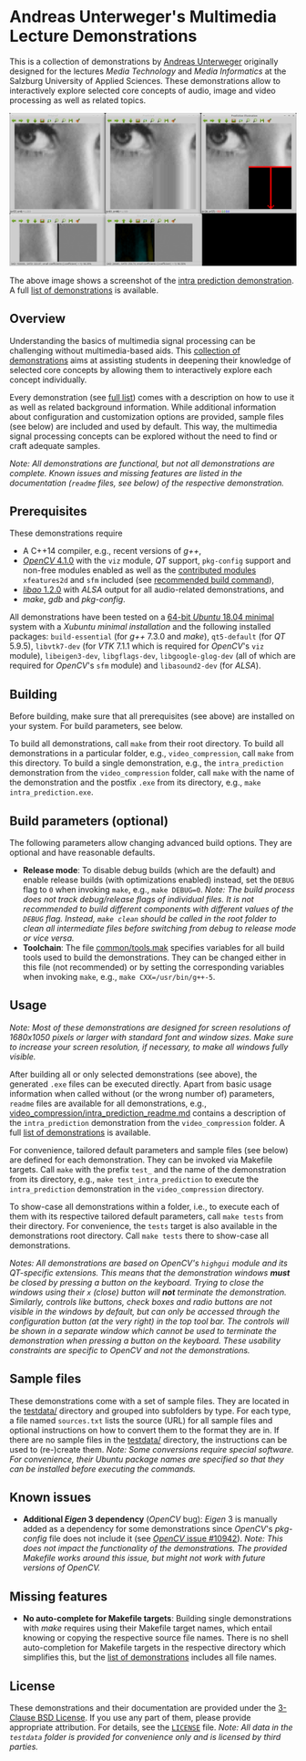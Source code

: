 Andreas Unterweger's Multimedia Lecture Demonstrations
======================================================

This is a collection of demonstrations by [Andreas Unterweger](http://www.dustsigns.de) originally designed for the lectures *Media Technology* and *Media Informatics* at the Salzburg University of Applied Sciences. These demonstrations allow to interactively explore selected core concepts of audio, image and video processing as well as related topics.

![Screenshot](screenshots/intra_prediction.png)

The above image shows a screenshot of the [intra prediction demonstration](video_compression/intra_prediction_readme.md). A full [list of demonstrations](demolist.md) is available.

Overview
--------

Understanding the basics of multimedia signal processing can be challenging without multimedia-based aids. This [collection of demonstrations](demolist.md) aims at assisting students in deepening their knowledge of selected core concepts by allowing them to interactively explore each concept individually.

Every demonstration (see [full list](demolist.md)) comes with a description on how to use it as well as related background information. While additional information about configuration and customization options are provided, sample files (see below) are included and used by default. This way, the multimedia signal processing concepts can be explored without the need to find or craft adequate samples.

*Note: All demonstrations are functional, but not all demonstrations are complete. Known issues and missing features are listed in the documentation (`readme` files, see below) of the respective demonstration.*

Prerequisites
-------------

These demonstrations require

* A C++14 compiler, e.g., recent versions of *g++*,
* [*OpenCV* 4.1.0](https://github.com/opencv/opencv/archive/4.1.0.zip) with the `viz` module, *QT* support, `pkg-config` support and non-free modules enabled as well as the [contributed modules](https://github.com/opencv/opencv_contrib/archive/4.1.0.zip) `xfeatures2d` and `sfm` included (see [recommended build command](opencv_config.md)),
* [*libao*  1.2.0](http://downloads.xiph.org/releases/ao/libao-1.2.0.zip) with *ALSA* output for all audio-related demonstrations, and
* *make*, *gdb* and *pkg-config*.

All demonstrations have been tested on a [64-bit *Ubuntu* 18.04 minimal](http://archive.ubuntu.com/ubuntu/dists/bionic-updates/main/installer-amd64/current/images/netboot/mini.iso) system with a *Xubuntu minimal installation* and the following installed packages: `build-essential` (for *g++* 7.3.0 and *make*), `qt5-default` (for *QT* 5.9.5), `libvtk7-dev` (for *VTK* 7.1.1 which is required for *OpenCV*'s `viz` module), `libeigen3-dev`, `libgflags-dev`, `libgoogle-glog-dev` (all of which are required for *OpenCV*'s `sfm` module) and `libasound2-dev` (for *ALSA*).

Building
--------

Before building, make sure that all prerequisites (see above) are installed on your system. For build parameters, see below.

To build all demonstrations, call `make` from their root directory. To build all demonstrations in a particular folder, e.g., `video_compression`, call `make` from this directory. To build a single demonstration, e.g., the `intra_prediction` demonstration from the `video_compression` folder, call `make` with the name of the demonstration and the postfix `.exe` from its directory, e.g., `make intra_prediction.exe`.

Build parameters (optional)
---------------------------

The following parameters allow changing advanced build options. They are optional and have reasonable defaults.

* **Release mode**: To disable debug builds (which are the default) and enable release builds (with optimizations enabled) instead, set the `DEBUG` flag to `0` when invoking `make`, e.g., `make DEBUG=0`. *Note: The build process does not track debug/release flags of individual files. It is not recommended to build different components with different values of the `DEBUG` flag. Instead, `make clean` should be called in the root folder to clean all intermediate files before switching from debug to release mode or vice versa.*
* **Toolchain**: The file [common/tools.mak](common/tools.mak) specifies variables for all build tools used to build the demonstrations. They can be changed either in this file (not recommended) or by setting the corresponding variables when invoking `make`, e.g., `make CXX=/usr/bin/g++-5`.

Usage
-----

*Note: Most of these demonstrations are designed for screen resolutions of 1680x1050 pixels or larger with standard font and window sizes. Make sure to increase your screen resolution, if necessary, to make all windows fully visible.*

After building all or only selected demonstrations (see above), the generated `.exe` files can be executed directly. Apart from basic usage information when called without (or the wrong number of) parameters, `readme` files are available for all demonstrations, e.g., [video_compression/intra_prediction_readme.md](video_compression/intra_prediction_readme.md) contains a description of the `intra_prediction` demonstration from the `video_compression` folder. A full [list of demonstrations](demolist.md) is available.

For convenience, tailored default parameters and sample files (see below) are defined for each demonstration. They can be invoked via Makefile targets. Call `make` with the prefix `test_` and the name of the demonstration from its directory, e.g., `make test_intra_prediction` to execute the `intra_prediction` demonstration in the `video_compression` directory.

To show-case all demonstrations within a folder, i.e., to execute each of them with its respective tailored default parameters, call `make tests` from their directory. For convenience, the `tests` target is also available in the demonstrations root directory. Call `make tests` there to show-case all demonstrations.

*Notes: All demonstrations are based on *OpenCV*'s `highgui` module and its *QT*-specific extensions. This means that the demonstration windows **must** be closed by pressing a button on the keyboard. Trying to close the windows using their `x` (close) button will **not** terminate the demonstration. Similarly, controls like buttons, check boxes and radio buttons are not visible in the windows by default, but can only be accessed through the configuration button (at the very right) in the top tool bar. The controls will be shown in a separate window which cannot be used to terminate the demonstration when pressing a button on the keyboard. These usability constraints are specific to *OpenCV* and not the demonstrations.*

Sample files
------------

These demonstrations come with a set of sample files. They are located in the [testdata/](testdata/) directory and grouped into subfolders by type. For each type, a file named `sources.txt` lists the source (URL) for all sample files and optional instructions on how to convert them to the format they are in. If there are no sample files in the [testdata/](testdata/) directory, the instructions can be used to (re-)create them. *Note: Some conversions require special software. For convenience, their Ubuntu package names are specified so that they can be installed before executing the commands.*

Known issues
------------

* **Additional *Eigen* 3 dependency** (*OpenCV* bug): *Eigen* 3 is manually added as a dependency for some demonstrations since *OpenCV*'s *pkg-config* file does not include it (see [*OpenCV* issue #10942](https://github.com/opencv/opencv/issues/10942)). *Note: This does not impact the functionality of the demonstrations. The provided Makefile works around this issue, but might not work with future versions of *OpenCV*.*

Missing features
----------------

* **No auto-complete for Makefile targets**: Building single demonstrations with *make* requires using their Makefile target names, which entail knowing or copying the respective source file names. There is no shell auto-completion for Makefile targets in the respective directory which simplifies this, but the [list of demonstrations](demolist.md) includes all file names.

License
-------

These demonstrations and their documentation are provided under the [3-Clause BSD License](LICENSE). If you use any part of them, please provide appropriate attribution. For details, see the [`LICENSE`](LICENSE) file. *Note: All data in the `testdata` folder is provided for convenience only and is licensed by third parties.*
